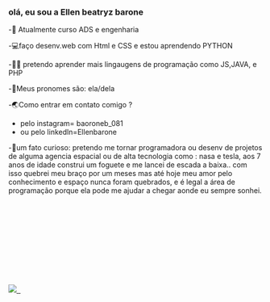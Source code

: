 ### olá, eu sou a Ellen beatryz barone

-🚀  Atualmente curso ADS  e  engenharia 

-💻faço  desenv.web com Html e CSS e estou aprendendo PYTHON

-👩‍💻 pretendo aprender mais lingaugens de programação como JS,JAVA, e PHP  

-👾Meus pronomes são: ela/dela

-🌏Como entrar em contato comigo ?
- pelo instagram= baoroneb_081
- ou pelo linkedln=Ellenbarone

-🔎um fato curioso: pretendo me tornar programadora ou desenv de projetos de alguma
agencia espacial ou de alta tecnologia como : nasa e tesla, aos 7 anos de idade construi
um foguete e me lancei de escada a baixa.. com isso quebrei meu braço por um meses mas até
hoje meu amor pelo conhecimento e espaço nunca foram quebrados, e é legal a área de programação
porque ela pode me ajudar a chegar aonde eu sempre sonhei.

<div>
 <a href= "https://www.linkedin.com/in/ellen-barone-009159271">
   <img src="https://github-readme-stats.vercel.app/api?username=ellenbeatryzbarone&show_icons=true" />
   <img height="180em" scr="https://github-readme-stats.vercel.app/apusername=ellenbeatryzbarone&show_icons=true&theme=dracula&include_all_commits=true&count_private=true"/>
   <img height="180em" scr="https://github-readme-stats.vercel.app/api/top-langs/?username=ellenbeatryzbarone&layout=compact&langs_count=16&theme=dracula"/>
   
   </div>
